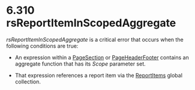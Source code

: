 <html dir="LTR" xmlns:mshelp="http://msdn.microsoft.com/mshelp" xmlns:ddue="http://ddue.schemas.microsoft.com/authoring/2003/5" xmlns:xlink="http://www.w3.org/1999/xlink" xmlns:tool="http://www.microsoft.com/tooltip">
    <head>
        <meta http-equiv="Content-Type" content="text/html; CHARSET=utf-8"></meta>
        <meta name="save" content="history"></meta>
        <title>6.310 rsReportItemInScopedAggregate</title>
        <xml>
            <mshelp:toctitle title="6.310 rsReportItemInScopedAggregate"></mshelp:toctitle>
            <mshelp:rltitle title="[MS-RDL]: rsReportItemInScopedAggregate"></mshelp:rltitle>
            <mshelp:keyword index="A" term="b019ece6-c48d-4ba3-a0e4-97a53feb2818"></mshelp:keyword>
            <mshelp:attr name="DCSext.ContentType" value="open specification"></mshelp:attr>
            <mshelp:attr name="AssetID" value="b019ece6-c48d-4ba3-a0e4-97a53feb2818"></mshelp:attr>
            <mshelp:attr name="TopicType" value="kbRef"></mshelp:attr>
            <mshelp:attr name="DCSext.Title" value="[MS-RDL]: rsReportItemInScopedAggregate" />
        </xml>
    </head>
    <body>
        <div id="header">
            <h1 class="heading">6.310 rsReportItemInScopedAggregate</h1>
        </div>
        <div id="mainSection">
            <div id="mainBody">
                <div id="allHistory" class="saveHistory"></div>
                <div id="sectionSection0" class="section" name="collapseableSection">
                    

<p><i>rsReportItemInScopedAggregate</i> is a critical error
that occurs when the following conditions are true: </p>

<ul><li><p><span><span> 
</span></span>An expression within a <a href="afff0921-7d95-4216-8f28-635c67d539d8.htm">PageSection</a> or <a href="ddc35223-1cb6-4136-823b-e72a3d12e1f9.htm">PageHeaderFooter</a> contains
an aggregate function that has its <i>Scope</i> parameter set. </p>

</li><li><p><span><span> 
</span></span>That expression references a report item via the <a href="8c87f4fe-4eeb-4cb8-90e2-308c266dfe0f.htm">ReportItems</a> global
collection.</p>

</li></ul>
                </div>
            </div>
        </div>
    </body>
</html>